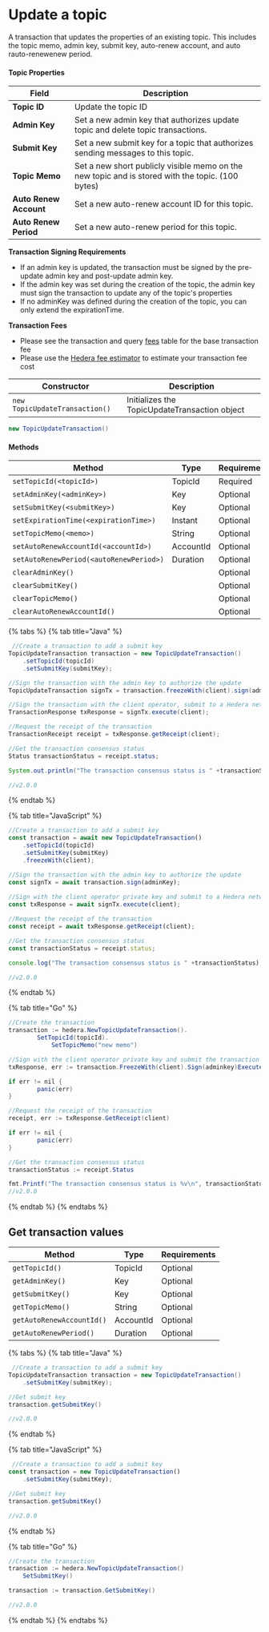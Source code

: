 # Update a topic

A transaction that updates the properties of an existing topic. This includes the topic memo, admin key, submit key, auto-renew account, and auto rauto-renewenew period.

#### Topic Properties

| Field                  | Description                                                                                         |
| ---------------------- | --------------------------------------------------------------------------------------------------- |
| **Topic ID**           | Update the topic ID                                                                                 |
| **Admin Key**          | Set a new admin key that authorizes update topic and delete topic transactions.                     |
| **Submit Key**         | Set a new submit key for a topic that authorizes sending messages to this topic.                    |
| **Topic Memo**         | Set a new short publicly visible memo on the new topic and is stored with the topic. (100 bytes)    |
| **Auto Renew Account** | Set a new auto-renew account ID for this topic.                                                     |
| **Auto Renew Period**  | Set a new auto-renew period for this topic.                                                         |

**Transaction Signing Requirements**

* If an admin key is updated, the transaction must be signed by the pre-update admin key and post-update admin key.
* If the admin key was set during the creation of the topic, the admin key must sign the transaction to update any of the topic's properties
* If no adminKey was defined during the creation of the topic, you can only extend the expirationTime.

**Transaction Fees**

* Please see the transaction and query [fees](../../../networks/mainnet/fees/#transaction-and-query-fees) table for the base transaction fee
* Please use the [Hedera fee estimator](https://hedera.com/fees) to estimate your transaction fee cost

| Constructor                    | Description                                   |
| ------------------------------ | --------------------------------------------- |
| `new TopicUpdateTransaction()` | Initializes the TopicUpdateTransaction object |

```java
new TopicUpdateTransaction()
```

#### Methods

| Method                                     | Type      | Requirements |
| ------------------------------------------ | --------- | ------------ |
| `setTopicId(<topicId>)`                    | TopicId   | Required     |
| `setAdminKey(<adminKey>)`                  | Key       | Optional     |
| `setSubmitKey(<submitKey>)`                | Key       | Optional     |
| `setExpirationTime(<expirationTime>)`      | Instant   | Optional     |
| `setTopicMemo(<memo>)`                     | String    | Optional     |
| `setAutoRenewAccountId(<accountId>)`       | AccountId | Optional     |
| `setAutoRenewPeriod(<autoRenewPeriod>)`    | Duration  | Optional     |
| `clearAdminKey()`                          |           | Optional     |
| `clearSubmitKey()`                         |           | Optional     |
| `clearTopicMemo()`                         |           | Optional     |
| `clearAutoRenewAccountId()`                |           | Optional     |

{% tabs %}
{% tab title="Java" %}
```java
 //Create a transaction to add a submit key
TopicUpdateTransaction transaction = new TopicUpdateTransaction()
    .setTopicId(topicId)
    .setSubmitKey(submitKey);

//Sign the transaction with the admin key to authorize the update
TopicUpdateTransaction signTx = transaction.freezeWith(client).sign(adminKey);

//Sign the transaction with the client operator, submit to a Hedera network, get the transaction ID
TransactionResponse txResponse = signTx.execute(client);

//Request the receipt of the transaction
TransactionReceipt receipt = txResponse.getReceipt(client);

//Get the transaction consensus status
Status transactionStatus = receipt.status;

System.out.println("The transaction consensus status is " +transactionStatus);

//v2.0.0
```
{% endtab %}

{% tab title="JavaScript" %}
```javascript
//Create a transaction to add a submit key
const transaction = await new TopicUpdateTransaction()
    .setTopicId(topicId)
    .setSubmitKey(submitKey)
    .freezeWith(client);

//Sign the transaction with the admin key to authorize the update
const signTx = await transaction.sign(adminKey);
    
//Sign with the client operator private key and submit to a Hedera network
const txResponse = await signTx.execute(client);

//Request the receipt of the transaction
const receipt = await txResponse.getReceipt(client);

//Get the transaction consensus status
const transactionStatus = receipt.status;

console.log("The transaction consensus status is " +transactionStatus);

//v2.0.0
```
{% endtab %}

{% tab title="Go" %}
```java
//Create the transaction
transaction := hedera.NewTopicUpdateTransaction().
		SetTopicId(topicId).
    		SetTopicMemo("new memo")

//Sign with the client operator private key and submit the transaction to a Hedera network
txResponse, err := transaction.FreezeWith(client).Sign(adminkey)Execute(client)

if err != nil {
		panic(err)
}

//Request the receipt of the transaction
receipt, err := txResponse.GetReceipt(client)

if err != nil {
		panic(err)
}

//Get the transaction consensus status
transactionStatus := receipt.Status

fmt.Printf("The transaction consensus status is %v\n", transactionStatus)
//v2.0.0
```
{% endtab %}
{% endtabs %}

## Get transaction values

| Method                    | Type      | Requirements |
| ------------------------- | --------- | ------------ |
| `getTopicId()`            | TopicId   | Optional     |
| `getAdminKey()`           | Key       | Optional     |
| `getSubmitKey()`          | Key       | Optional     |
| `getTopicMemo()`          | String    | Optional     |
| `getAutoRenewAccountId()` | AccountId | Optional     |
| `getAutoRenewPeriod()`    | Duration  | Optional     |

{% tabs %}
{% tab title="Java" %}
```java
 //Create a transaction to add a submit key
TopicUpdateTransaction transaction = new TopicUpdateTransaction()
    .setSubmitKey(submitKey);

//Get submit key
transaction.getSubmitKey()

//v2.0.0
```
{% endtab %}

{% tab title="JavaScript" %}
```javascript
 //Create a transaction to add a submit key
const transaction = new TopicUpdateTransaction()
    .setSubmitKey(submitKey);

//Get submit key
transaction.getSubmitKey()

//v2.0.0
```
{% endtab %}

{% tab title="Go" %}
```java
//Create the transaction
transaction := hedera.NewTopicUpdateTransaction()
    SetSubmitKey()

transaction := transaction.GetSubmitKey()

//v2.0.0
```
{% endtab %}
{% endtabs %}
